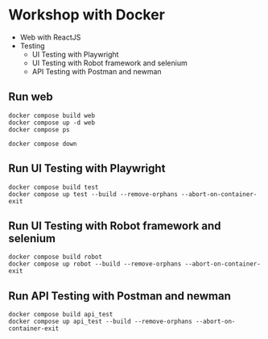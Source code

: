 # Workshop with Docker
* Web with ReactJS
* Testing
  * UI Testing with Playwright
  * UI Testing with Robot framework and selenium
  * API Testing with Postman and newman


## Run web
```
docker compose build web
docker compose up -d web
docker compose ps

docker compose down
```

## Run UI Testing with Playwright
```
docker compose build test
docker compose up test --build --remove-orphans --abort-on-container-exit 
```

## Run UI Testing with Robot framework and selenium
```
docker compose build robot
docker compose up robot --build --remove-orphans --abort-on-container-exit 
```

## Run API Testing with Postman and newman
```
docker compose build api_test
docker compose up api_test --build --remove-orphans --abort-on-container-exit 
```
